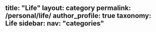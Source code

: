 title: "Life"
layout: category
permalink: /personal/life/
author_profile: true
taxonomy: Life
sidebar:
  nav: "categories"
---
